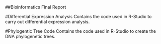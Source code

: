 ##Bioinformatics Final Report 

#Differential Expression Analysis
Contains the code used in R-Studio to carry out differential expression analysis.

#Phylogentic Tree Code
Contains the code used in R-Studio to create the DNA phylogenetic trees.
